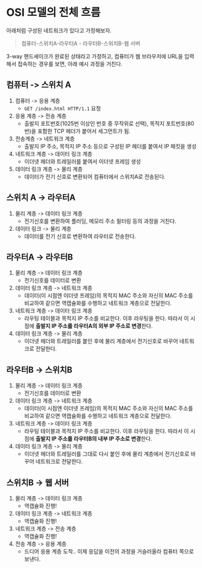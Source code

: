 # OSI 모델의 전체 흐름

아래처럼 구성된 네트워크가 있다고 가정해보자.

> 컴퓨터-스위치A-라우터A - 라우터B-스위치B-웹 서버

3-way 핸드셰이크가 완료된 상태라고 가정하고, 컴퓨터가 웹 브라우저에 URL을 입력해서 접속하는 경우를 보면, 아래 예시 과정을 거친다.

## 컴퓨터 -&gt; 스위치 A

1. 컴퓨터 -&gt; 응용 계층
   * `GET /index.html HTTP/1.1` 요청
2. 응용 계층 -&gt; 전송 계층
   * 출발지 포트번호\(1025번 이상인 번호 중 무작위로 선택\), 목적지 포트번호\(80번\)을 포함한 TCP 헤더가 붙어서 세그먼트가 됨.
3. 전송계층 -&gt; 네트워크 계층
   * 출발지 IP 주소, 목적지 IP 주소 등으로 구성된 IP 헤더를 붙여서 IP 패킷을 생성
4. 네트워크 계층 -&gt; 데이터 링크 계층
   * 이더넷 헤더와 트레일러를 붙여서 이더넷 프레임 생성
5. 데이터 링크 계층 -&gt; 물리 계층
   * 데이터가 전기 신호로 변환되어 컴퓨터에서 스위치A로 전송된다.

## 스위치 A -&gt; 라우터A

1. 물리 계층 -&gt; 데이터 링크 계층
   * 전기신호를 변환하여 플러딩, 메모리 주소 필터링 등의 과정을 거친다.
2. 데이터 링크 -&gt; 물리 계층
   * 데이터를 전기 신호로 변환하여 라우터로 전송한다.

## 라우터A -&gt; 라우터B

1. 물리 계층 -&gt; 데이터 링크 계층
   * 전기신호를 데이터로 변환
2. 데이터 링크 계층 -&gt; 네트워크 계층
   * 데이터\(이 시점엔 이더넷 프레임\)의 목적지 MAC 주소와 자신의 MAC 주소를 비교하여 같으면 역캡슐화를 수행하고 네트워크 계층으로 전달한다.
3. 네트워크 계층 -&gt; 데이터 링크 계층
   * 라우팅 테이블과 목적지 IP 주소를 비교한다. 이후 라우팅을 한다. 따라서 이 시점에 **출발지 IP 주소를 라우터A의 외부 IP 주소로 변경**한다.
4. 데이터 링크 계층 -&gt; 물리 계층
   * 이더넷 헤더와 트레일러를 붙인 후에 물리 계층에서 전기신호로 바꾸어 네트워크로 전달한다.

## 라우터B -&gt; 스위치B

1. 물리 계층 -&gt; 데이터 링크 계층
   * 전기신호를 데이터로 변환
2. 데이터 링크 계층 -&gt; 네트워크 계층
   * 데이터\(이 시점엔 이더넷 프레임\)의 목적지 MAC 주소와 자신의 MAC 주소를 비교하여 같으면 역캡슐화를 수행하고 네트워크 계층으로 전달한다.
3. 네트워크 계층 -&gt; 데이터 링크 계층
   * 라우팅 테이블과 목적지 IP 주소를 비교한다. 이후 라우팅을 한다. 따라서 이 시점에 **출발지 IP 주소를 라우터B의 내부 IP 주소로 변경**한다.
4. 데이터 링크 계층 -&gt; 물리 계층
   * 이더넷 헤더와 트레일러를 그대로 다시 붙인 후에 물리 계층에서 전기신호로 바꾸어 네트워크로 전달한다.

## 스위치B -&gt; 웹 서버

1. 물리 계층 -&gt; 데이터 링크 계층
   * 역캡슐화 진행!
2. 데이터 링크 계층 -&gt; 네트워크 계층
   * 역캡슐화 진행!
3. 네트워크 계층 -&gt; 전송 계층
   * 역캡슐화 진행!
4. 전송 계층 -&gt; 응용 계층
   * 드디어 응용 계층 도착.. 이제 응답을 이전의 과정을 거슬러올라 컴퓨터 쪽으로 보낸다.

